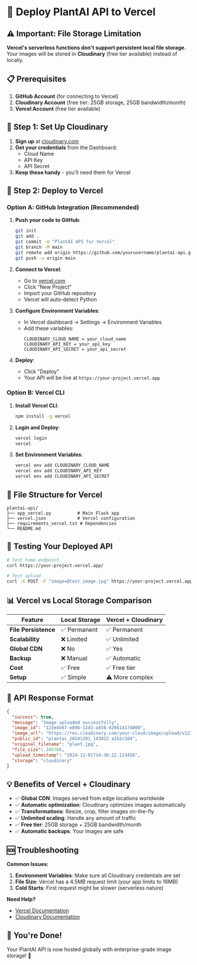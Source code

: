 # 🚀 Deploy PlantAI API to Vercel

## ⚠️ Important: File Storage Limitation

**Vercel's serverless functions don't support persistent local file storage.** Your images will be stored in **Cloudinary** (free tier available) instead of locally.

## 📋 Prerequisites

1. **GitHub Account** (for connecting to Vercel)
2. **Cloudinary Account** (free tier: 25GB storage, 25GB bandwidth/month)
3. **Vercel Account** (free tier available)

## 🔧 Step 1: Set Up Cloudinary

1. **Sign up** at [cloudinary.com](https://cloudinary.com)
2. **Get your credentials** from the Dashboard:
   - Cloud Name
   - API Key  
   - API Secret
3. **Keep these handy** - you'll need them for Vercel

## 🚀 Step 2: Deploy to Vercel

### Option A: GitHub Integration (Recommended)

1. **Push your code to GitHub**:
   ```bash
   git init
   git add .
   git commit -m "PlantAI API for Vercel"
   git branch -M main
   git remote add origin https://github.com/yourusername/plantai-api.git
   git push -u origin main
   ```

2. **Connect to Vercel**:
   - Go to [vercel.com](https://vercel.com)
   - Click "New Project"
   - Import your GitHub repository
   - Vercel will auto-detect Python

3. **Configure Environment Variables**:
   - In Vercel dashboard → Settings → Environment Variables
   - Add these variables:
     ```
     CLOUDINARY_CLOUD_NAME = your_cloud_name
     CLOUDINARY_API_KEY = your_api_key
     CLOUDINARY_API_SECRET = your_api_secret
     ```

4. **Deploy**:
   - Click "Deploy"
   - Your API will be live at `https://your-project.vercel.app`

### Option B: Vercel CLI

1. **Install Vercel CLI**:
   ```bash
   npm install -g vercel
   ```

2. **Login and Deploy**:
   ```bash
   vercel login
   vercel
   ```

3. **Set Environment Variables**:
   ```bash
   vercel env add CLOUDINARY_CLOUD_NAME
   vercel env add CLOUDINARY_API_KEY  
   vercel env add CLOUDINARY_API_SECRET
   ```

## 📁 File Structure for Vercel

```
plantai-api/
├── app_vercel.py          # Main Flask app
├── vercel.json            # Vercel configuration
├── requirements_vercel.txt # Dependencies
└── README.md
```

## 🧪 Testing Your Deployed API

```bash
# Test home endpoint
curl https://your-project.vercel.app/

# Test upload
curl -X POST -F "image=@test_image.jpg" https://your-project.vercel.app/upload
```

## 📊 Vercel vs Local Storage Comparison

| Feature | Local Storage | Vercel + Cloudinary |
|---------|---------------|---------------------|
| **File Persistence** | ✅ Permanent | ✅ Permanent |
| **Scalability** | ❌ Limited | ✅ Unlimited |
| **Global CDN** | ❌ No | ✅ Yes |
| **Backup** | ❌ Manual | ✅ Automatic |
| **Cost** | ✅ Free | ✅ Free tier |
| **Setup** | ✅ Simple | ⚠️ More complex |

## 🎯 API Response Format

```json
{
  "success": true,
  "message": "Image uploaded successfully",
  "image_id": "123e4567-e89b-12d3-a456-426614174000",
  "image_url": "https://res.cloudinary.com/your-cloud/image/upload/v1234567890/plantai_20241201_143022_a1b2c3d4.jpg",
  "public_id": "plantai_20241201_143022_a1b2c3d4",
  "original_filename": "plant.jpg",
  "file_size": 245760,
  "upload_timestamp": "2024-12-01T14:30:22.123456",
  "storage": "cloudinary"
}
```

## 💡 Benefits of Vercel + Cloudinary

- ✅ **Global CDN**: Images served from edge locations worldwide
- ✅ **Automatic optimization**: Cloudinary optimizes images automatically
- ✅ **Transformations**: Resize, crop, filter images on-the-fly
- ✅ **Unlimited scaling**: Handle any amount of traffic
- ✅ **Free tier**: 25GB storage + 25GB bandwidth/month
- ✅ **Automatic backups**: Your images are safe

## 🆘 Troubleshooting

**Common Issues:**

1. **Environment Variables**: Make sure all Cloudinary credentials are set
2. **File Size**: Vercel has a 4.5MB request limit (your app limits to 16MB)
3. **Cold Starts**: First request might be slower (serverless nature)

**Need Help?**
- [Vercel Documentation](https://vercel.com/docs)
- [Cloudinary Documentation](https://cloudinary.com/documentation)

## 🎉 You're Done!

Your PlantAI API is now hosted globally with enterprise-grade image storage! 🌱
